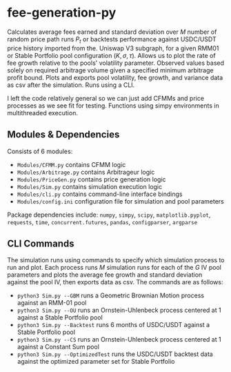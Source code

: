 # fee-generation-py

Calculates average fees earned and standard deviation over $M$ number of random price path runs $P_t$ or backtests performance against USDC/USDT price history imported from the. Uniswap V3 subgraph, for a given RMM01 or Stable Portfolio pool configuration $(K, \sigma, \tau)$. Allows us to plot the rate of fee growth relative to the pools' volatility parameter. Observed values based solely on required arbitrage volume given a specified minimum arbitrage profit bound. Plots and exports pool volatility, fee growth, and variance data as csv after the simulation. Runs using a CLI.

I left the code relatively general so we can just add CFMMs and price processes as we see fit for testing. Functions using simpy environments in multithreaded execution.

## Modules & Dependencies

Consists of 6 modules: 

- ``Modules/CFMM.py`` contains CFMM logic
- ``Modules/Arbitrage.py`` contains Arbitrageur logic
- ``Modules/PriceGen.py`` contains price generation logic
- ``Modules/Sim.py`` contains simulation execution logic
- ``Modules/cli.py`` contains command-line interface bindings
- ``Modules/config.ini`` configuration file for simulation and pool parameters

Package dependencies include: ``numpy``, ``simpy``, ``scipy``, ``matplotlib.pyplot``, ``requests``, ``time``, ``concurrent.futures``, ``pandas``, ``configparser``, ``argparse``

## CLI Commands

The simulation runs using commands to specify which simulation process to run and plot. Each process runs $M$ simulation runs for each of the $G$ IV pool parameters and plots the average fee growth and standard deviation against the pool IV, then exports data as csv. The commands are as follows:

- ``python3 Sim.py --GBM`` runs a Geometric Brownian Motion process against an RMM-01 pool
- ``python3 Sim.py --OU`` runs an Ornstein-Uhlenbeck process centered at 1 against a Stable Portfolio pool
- ``python3 Sim.py --Backtest`` runs 6 months of USDC/USDT against a Stable Portfolio pool 
- ``python3 Sim.py --CS`` runs an Ornstein-Uhlenbeck process centered at 1 against a Constant Sum pool
- ``python3 Sim.py --OptimizedTest`` runs the USDC/USDT backtest data against the optimized parameter set for Stable Portfolio
